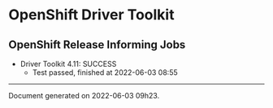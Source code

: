 
OpenShift Driver Toolkit
========================

OpenShift Release Informing Jobs
--------------------------------



* Driver Toolkit 4.11: SUCCESS
  - Test passed, finished at 2022-06-03 08:55






---
Document generated on 2022-06-03 09h23.
